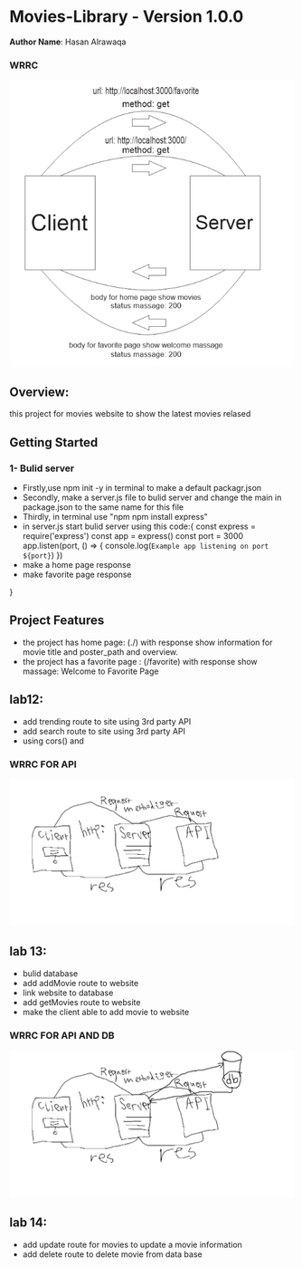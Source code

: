 # Movies-Library - Version 1.0.0


**Author Name**: Hasan Alrawaqa

### WRRC
![Alt text](WRRC.PNG)

## Overview:
this project for movies website to show the latest movies relased

## Getting Started
### 1- Bulid server
- Firstly,use npm init -y in terminal to make a default packagr.json 
- Secondly, make a server.js file to bulid server and change the main in  package.json to the same name for this file
- Thirdly, in terminal use "npm  npm install express"
- in server.js start bulid server using this code:{
    const express = require('express')
const app = express()
const port = 3000
app.listen(port, () => {
  console.log(`Example app listening on port ${port}`)
})
-  make a home page response
- make favorite page response


}

## Project Features
 - the project has home page: (./) with response show information for movie title and poster_path and overview.
 - the project has a favorite page : (/favorite) with response show massage: Welcome to Favorite Page

 ## lab12:
 - add trending route to site using 3rd party API
 - add search route to site using 3rd party API
 - using cors() and 
 ### WRRC FOR API
 ![Alt text](WRRC%20API.png)

 ## lab 13:
 - bulid database
 - add addMovie route to website 
 - link website to database
 - add getMovies route to website
 - make the client able to add movie to website
  ### WRRC FOR API AND DB
![Alt text](WRRC%20API%20AND%20DB.png)

## lab 14: 
- add update route for movies to update a movie information
- add delete route to delete movie from data base